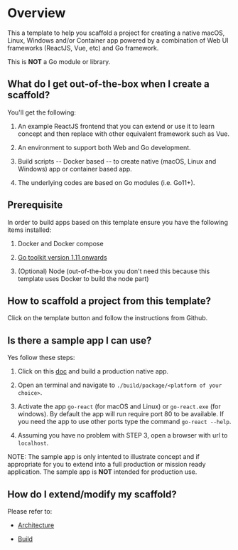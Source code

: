 # Overview

This a template to help you scaffold a project for creating a native macOS, Linux, Windows and/or Container app powered by a combination of Web UI frameworks (ReactJS, Vue, etc) and Go framework. 

This is **NOT** a Go module or library.

## What do I get out-of-the-box when I create a scaffold?

You'll get the following:

1. An example ReactJS frontend that you can extend or use it to learn concept and then replace with other equivalent framework such as Vue.

2. An environment to support both Web and Go development.

3. Build scripts -- Docker based -- to create native (macOS, Linux and Windows) app or container based app.

4. The underlying codes are based on Go modules (i.e. Go11+).

## Prerequisite

In order to build apps based on this template ensure you have the following items installed:

1. Docker and Docker compose

2. [Go toolkit version 1.11 onwards](https://blog.golang.org/)

3. (Optional) Node (out-of-the-box you don't need this because this template uses Docker to build the node part)

## How to scaffold a project from this template?

Click on the template button and follow the instructions from Github.

## Is there a sample app I can use?

Yes follow these steps:

1. Click on this [doc](./docs/Build.md) and build a production native app. 

2. Open an terminal and navigate to `./build/package/<platform of your choice>`.

3. Activate the app `go-react` (for macOS and Linux) or `go-react.exe` (for windows). By default the app will run require port 80 to be available. If you need the app to use other ports type the command `go-react --help`.

4. Assuming you have no problem with STEP 3, open a browser with url to `localhost`.

NOTE: The sample app is only intented to illustrate concept and if appropriate for you to extend into a full production or mission ready application. The sample app is **NOT** intended for production use.

## How do I extend/modify my scaffold?

Please refer to:

* [Architecture](./docs/Arch.md)

* [Build](./docs/Build.md)
 
